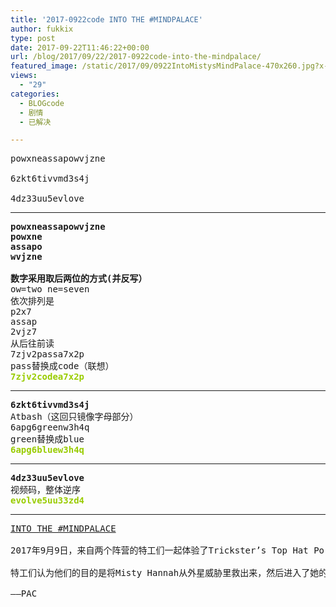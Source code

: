 ```yaml
---
title: '2017-0922code INTO THE #MINDPALACE'
author: fukkix
type: post
date: 2017-09-22T11:46:22+00:00
url: /blog/2017/09/22/2017-0922code-into-the-mindpalace/
featured_image: /static/2017/09/0922IntoMistysMindPalace-470x260.jpg?x-oss-process=image/resize,m_fill,w_470,h_220
views:
  - "29"
categories:
  - BLOGcode
  - 剧情
  - 已解决

---
```

<pre>powxneassapowvjzne

6zkt6tivvmd3s4j

4dz33uu5evlove
<!--more--></pre>

* * *

<pre><strong>powxneassapowvjzne
powxne
assapo
wvjzne

数字采用取后两位的方式(并反写）
</strong>ow=two ne=seven
依次排列是
p2x7
assap
2vjz7
从后往前读
7zjv2passa7x2p
pass替换成code（联想）<strong>
<span style="color: #99cc00;">7zjv2codea7x2p</span></strong></pre>

* * *

<pre><strong>6zkt6tivvmd3s4j
</strong>Atbash（这回只镜像字母部分）
6apg6greenw3h4q
green替换成blue<strong>
<span style="color: #99cc00;">6apg6bluew3h4q</span></strong></pre>

* * *

<pre><strong>4dz33uu5evlove
</strong>视频码，整体逆序<strong>
<span style="color: #99cc00;">evolve5uu33zd4</span></strong></pre>

* * *

<pre><a href="http://investigate.ingress.com/2017/09/22/into-the-mindpalace/">INTO THE #MINDPALACE</a>

2017年9月9日，来自两个阵营的特工们一起体验了Trickster’s Top Hat Portal（魔术师高礼帽Po）（在#13MAGNUSREAWAKENS的纳瓦罗营地活动时用Tecthulhu模块建立的），也进入了Misty Hannah的#记忆宫殿进行远程参与练习。

特工们认为他们的目的是将Misty Hannah从外星威胁里救出来，然后进入了她的记忆——但是魔术师有她的一些秘密计划……在RPE中重要的一课是特工们要学会构建自己的记忆宫殿保护自己。

——PAC</pre>